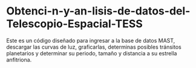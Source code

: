 # Obtenci-n-y-an-lisis-de-datos-del-Telescopio-Espacial-TESS
Este es un código diseñado para ingresar a la base de datos MAST, descargar las curvas de luz, graficarlas, determinas posibles tránsitos planetarios y determinar su periodo, tamaño y distancia a su estrella anfitriona.
